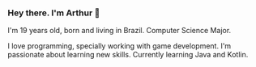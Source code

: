 ### Hey there. I'm Arthur 👋

I'm 19 years old, born and living in Brazil. Computer Science Major. 

I love programming, specially working with game development. I'm passionate about learning new skills. 
Currently learning Java and Kotlin.

<!--
**misthioz/misthioz** is a ✨ _special_ ✨ repository because its `README.md` (this file) appears on your GitHub profile.

Here are some ideas to get you started:

- 🔭 I’m currently working on ...
- 🌱 I’m currently learning ...
- 👯 I’m looking to collaborate on ...
- 🤔 I’m looking for help with ...
- 💬 Ask me about ...
- 📫 How to reach me: ...
- 😄 Pronouns: ...
- ⚡ Fun fact: ...
-->
